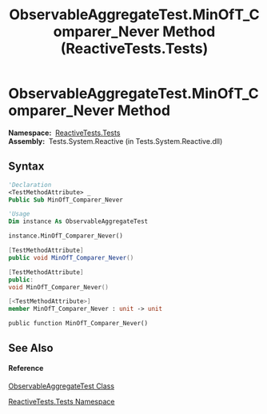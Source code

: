 ﻿---
title: ObservableAggregateTest.MinOfT_Comparer_Never Method  (ReactiveTests.Tests)
TOCTitle: MinOfT_Comparer_Never Method
ms:assetid: M:ReactiveTests.Tests.ObservableAggregateTest.MinOfT_Comparer_Never
ms:mtpsurl: https://msdn.microsoft.com/en-us/library/reactivetests.tests.observableaggregatetest.minoft_comparer_never(v=VS.103)
ms:contentKeyID: 36620061
ms.date: 06/28/2011
mtps_version: v=VS.103
f1_keywords:
- ReactiveTests.Tests.ObservableAggregateTest.MinOfT_Comparer_Never
dev_langs:
- CSharp
- JScript
- VB
- FSharp
- c++
---

# ObservableAggregateTest.MinOfT\_Comparer\_Never Method

**Namespace:**  [ReactiveTests.Tests](hh289046\(v=vs.103\).md)  
**Assembly:**  Tests.System.Reactive (in Tests.System.Reactive.dll)

## Syntax

``` vb
'Declaration
<TestMethodAttribute> _
Public Sub MinOfT_Comparer_Never
```

``` vb
'Usage
Dim instance As ObservableAggregateTest

instance.MinOfT_Comparer_Never()
```

``` csharp
[TestMethodAttribute]
public void MinOfT_Comparer_Never()
```

``` c++
[TestMethodAttribute]
public:
void MinOfT_Comparer_Never()
```

``` fsharp
[<TestMethodAttribute>]
member MinOfT_Comparer_Never : unit -> unit 
```

``` jscript
public function MinOfT_Comparer_Never()
```

## See Also

#### Reference

[ObservableAggregateTest Class](hh314823\(v=vs.103\).md)

[ReactiveTests.Tests Namespace](hh289046\(v=vs.103\).md)

